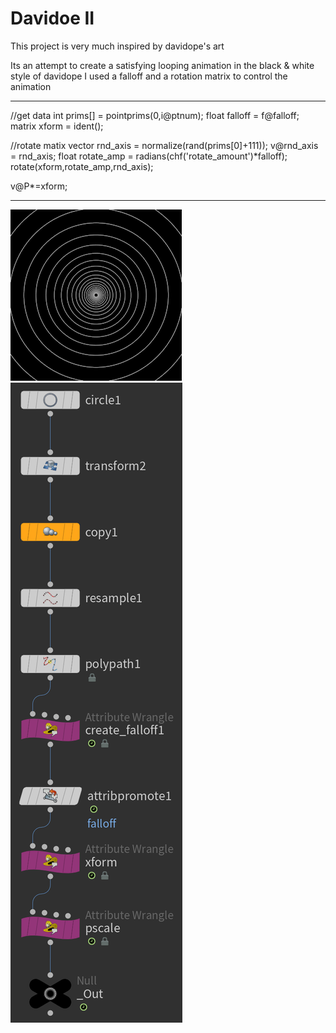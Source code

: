 #  Davidoe II
This project is very much inspired by davidope's art

Its an attempt to create a satisfying looping animation in the black & white style of davidope
I used a falloff and a rotation matrix to control the animation

---

//get data
int prims[] = pointprims(0,i@ptnum);
float falloff = f@falloff;
matrix xform = ident();

//rotate matix
vector rnd_axis = normalize(rand(prims[0]+111));
v@rnd_axis = rnd_axis;
float rotate_amp = radians(chf('rotate_amount')*falloff);
rotate(xform,rotate_amp,rnd_axis);

v@P*=xform;

---

<p><img alt = "gif" src="Images/2021_10_09_dvdp_II.gif"></code>
<img src="Images/Node Tree.png">
